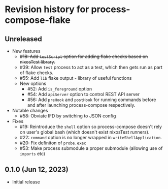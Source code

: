 # Revision history for process-compose-flake

## Unreleased

- New features
    - ~~#18: Add `testScript` option for adding flake checks based on nixosTest library.~~
    - #39: Allow `test` process to act as a test, which then gets run as part of flake checks.
    - #55: Add `lib` flake output - library of useful functions
    - New options
      - #52: Add `is_foreground` option
      - #54: Add `apiServer` option to control REST API server
      - #56: Add `preHook` and `postHook` for running commands before and after launching process-compose respectively.
- Notable changes
    - #58: Obviate IFD by switching to JSON config
- Fixes
    - #19: Reintroduce the `shell` option so process-compose doesn't rely on user's global bash (which doesn't exist nixosTest runners).
    - #22: `command` option is no longer wrapped in `writeShellApplication`.
    - #20: Fix definiton of `probe.exec`
    - #53: Make process submodule a proper submodule (allowing use of `imports` etc)


## 0.1.0 (Jun 12, 2023)

- Initial release
